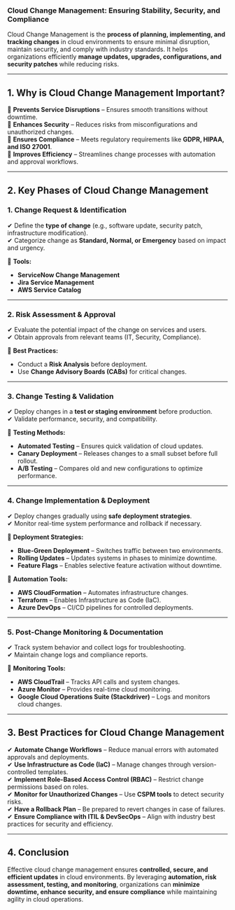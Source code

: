 ### **Cloud Change Management: Ensuring Stability, Security, and Compliance**  

Cloud Change Management is the **process of planning, implementing, and tracking changes** in cloud environments to ensure minimal disruption, maintain security, and comply with industry standards. It helps organizations efficiently **manage updates, upgrades, configurations, and security patches** while reducing risks.  

---

## **1. Why is Cloud Change Management Important?**  

🔹 **Prevents Service Disruptions** – Ensures smooth transitions without downtime.  
🔹 **Enhances Security** – Reduces risks from misconfigurations and unauthorized changes.  
🔹 **Ensures Compliance** – Meets regulatory requirements like **GDPR, HIPAA, and ISO 27001**.  
🔹 **Improves Efficiency** – Streamlines change processes with automation and approval workflows.  

---

## **2. Key Phases of Cloud Change Management**  

### **1. Change Request & Identification**  
✔ Define the **type of change** (e.g., software update, security patch, infrastructure modification).  
✔ Categorize change as **Standard, Normal, or Emergency** based on impact and urgency.  

🔹 **Tools:**  
- **ServiceNow Change Management**  
- **Jira Service Management**  
- **AWS Service Catalog**  

---

### **2. Risk Assessment & Approval**  
✔ Evaluate the potential impact of the change on services and users.  
✔ Obtain approvals from relevant teams (IT, Security, Compliance).  

🔹 **Best Practices:**  
- Conduct a **Risk Analysis** before deployment.  
- Use **Change Advisory Boards (CABs)** for critical changes.  

---

### **3. Change Testing & Validation**  
✔ Deploy changes in a **test or staging environment** before production.  
✔ Validate performance, security, and compatibility.  

🔹 **Testing Methods:**  
- **Automated Testing** – Ensures quick validation of cloud updates.  
- **Canary Deployment** – Releases changes to a small subset before full rollout.  
- **A/B Testing** – Compares old and new configurations to optimize performance.  

---

### **4. Change Implementation & Deployment**  
✔ Deploy changes gradually using **safe deployment strategies**.  
✔ Monitor real-time system performance and rollback if necessary.  

🔹 **Deployment Strategies:**  
- **Blue-Green Deployment** – Switches traffic between two environments.  
- **Rolling Updates** – Updates systems in phases to minimize downtime.  
- **Feature Flags** – Enables selective feature activation without downtime.  

🔹 **Automation Tools:**  
- **AWS CloudFormation** – Automates infrastructure changes.  
- **Terraform** – Enables Infrastructure as Code (IaC).  
- **Azure DevOps** – CI/CD pipelines for controlled deployments.  

---

### **5. Post-Change Monitoring & Documentation**  
✔ Track system behavior and collect logs for troubleshooting.  
✔ Maintain change logs and compliance reports.  

🔹 **Monitoring Tools:**  
- **AWS CloudTrail** – Tracks API calls and system changes.  
- **Azure Monitor** – Provides real-time cloud monitoring.  
- **Google Cloud Operations Suite (Stackdriver)** – Logs and monitors cloud changes.  

---

## **3. Best Practices for Cloud Change Management**  

✔ **Automate Change Workflows** – Reduce manual errors with automated approvals and deployments.  
✔ **Use Infrastructure as Code (IaC)** – Manage changes through version-controlled templates.  
✔ **Implement Role-Based Access Control (RBAC)** – Restrict change permissions based on roles.  
✔ **Monitor for Unauthorized Changes** – Use **CSPM tools** to detect security risks.  
✔ **Have a Rollback Plan** – Be prepared to revert changes in case of failures.  
✔ **Ensure Compliance with ITIL & DevSecOps** – Align with industry best practices for security and efficiency.  

---

## **4. Conclusion**  

Effective cloud change management ensures **controlled, secure, and efficient updates** in cloud environments. By leveraging **automation, risk assessment, testing, and monitoring**, organizations can **minimize downtime, enhance security, and ensure compliance** while maintaining agility in cloud operations.

